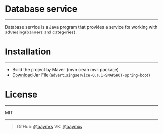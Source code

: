 # Database service
---
Database service is a Java program that provides a service for working with adversing(banners and categories).

# Installation
---
- Build the project by Maven (mvn clean mvn package)
- [Download](https://drive.google.com/file/d/1BWcIuAdLvMow5NmzHtj3iehKLg_4h27J/view?usp=sharing) Jar File (`advertisingservice-0.0.1-SNAPSHOT-spring-boot`)

# License
----
MIT

----
> GitHub: [@baymxs](https://github.com/Baymxs) 
VK: [@baymxs](https://vk.com/endecv)


